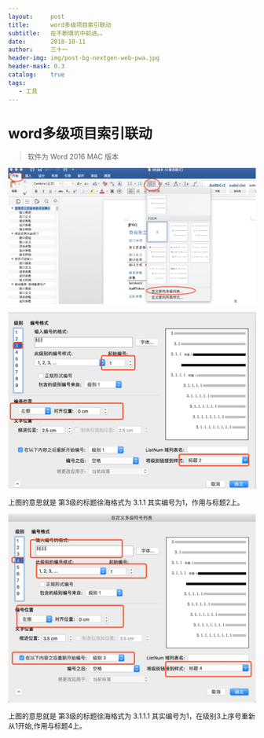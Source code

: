 ```yaml
---
layout:     post
title:      word多级项目索引联动
subtitle:   在不断填坑中前进。。
date:       2018-10-11
author:     三十一
header-img: img/post-bg-nextgen-web-pwa.jpg
header-mask: 0.3
catalog:    true
tags:
   - 工具
---
```


# word多级项目索引联动

> 软件为 Word 2016 MAC 版本

![](/media/15392477788361/15392478046142.jpg)



![](/media/15392477788361/15392478344324.jpg)


上图的意思就是 第3级的标题徐海格式为 3.1.1 其实编号为1，作用与标题2上。

![](/media/15392477788361/15392479229071.jpg)


上图的意思就是 第3级的标题徐海格式为 3.1.1.1 其实编号为1，在级别3上序号重新从1开始,作用与标题4上。


